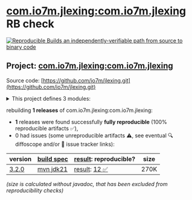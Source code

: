 [com.io7m.jlexing:com.io7m.jlexing](https://central.sonatype.com/artifact/com.io7m.jlexing/com.io7m.jlexing/versions) RB check
=======

[![Reproducible Builds](https://reproducible-builds.org/images/logos/rb.svg) an independently-verifiable path from source to binary code](https://reproducible-builds.org/)

## Project: [com.io7m.jlexing:com.io7m.jlexing](https://central.sonatype.com/artifact/com.io7m.jlexing/com.io7m.jlexing/versions)

Source code: [https://github.com/io7m/jlexing.git](https://github.com/io7m/jlexing.git)

<details><summary>This project defines 3 modules:</summary>

* [com.io7m.jlexing:com.io7m.jlexing](https://central.sonatype.com/artifact/com.io7m.jlexing/com.io7m.jlexing/3.2.0)
* [com.io7m.jlexing:com.io7m.jlexing.core](https://central.sonatype.com/artifact/com.io7m.jlexing/com.io7m.jlexing.core/3.2.0)
* [com.io7m.jlexing:com.io7m.jlexing.tests](https://central.sonatype.com/artifact/com.io7m.jlexing/com.io7m.jlexing.tests/3.2.0)
</details>

rebuilding **1 releases** of com.io7m.jlexing:com.io7m.jlexing:
- **1** releases were found successfully **fully reproducible** (100% reproducible artifacts :white_check_mark:),
- 0 had issues (some unreproducible artifacts :warning:, see eventual :mag: diffoscope and/or :memo: issue tracker links):

| version | [build spec](/BUILDSPEC.md) | [result](https://reproducible-builds.org/docs/jvm/): reproducible? | size |
| -- | --------- | ------ | -- |
| [3.2.0](https://central.sonatype.com/artifact/com.io7m.jlexing/com.io7m.jlexing/3.2.0/pom) | [mvn jdk21](com.io7m.jlexing-3.2.0.buildspec) | [result](com.io7m.jlexing-3.2.0.buildinfo): [12 :white_check_mark: ](com.io7m.jlexing-3.2.0.buildcompare) | 270K |

<i>(size is calculated without javadoc, that has been excluded from reproducibility checks)</i>
